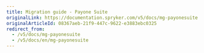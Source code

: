 ```yaml
---
title: Migration guide - Payone Suite
originalLink: https://documentation.spryker.com/v5/docs/mg-payonesuite
originalArticleId: 08367aeb-21f9-447c-9622-e3883ebc0325
redirect_from:
  - /v5/docs/mg-payonesuite
  - /v5/docs/en/mg-payonesuite
---
```



